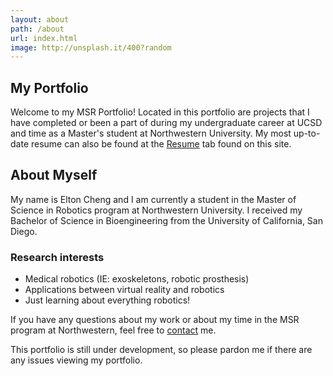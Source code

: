 ```yaml
---
layout: about
path: /about
url: index.html
image: http://unsplash.it/400?random
---
```


## My Portfolio
Welcome to my MSR Portfolio! Located in this portfolio are projects that I have completed or been a part of during my undergraduate career at UCSD and time as a Master's student at Northwestern University. My most up-to-date resume can also be found at the [Resume] tab found on this site.

## About Myself
My name is Elton Cheng and I am currently a student in the Master of Science in Robotics program at Northwestern University. I received my Bachelor of Science in Bioengineering from the University of California, San Diego.

### Research interests
* Medical robotics (IE: exoskeletons, robotic prosthesis)
* Applications between virtual reality and robotics
* Just learning about everything robotics!

If you have any questions about my work or about my time in the MSR program at Northwestern, feel free to [contact] me.

This portfolio is still under development, so please pardon me if there are any issues viewing my portfolio.

[Resume]:<>
[contact]:<https://echeng22.github.io/contact/>

